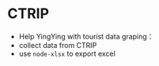 # CTRIP
- Help YingYing with tourist data graping：
- collect data from CTRIP
- use `node-xlsx` to export excel
